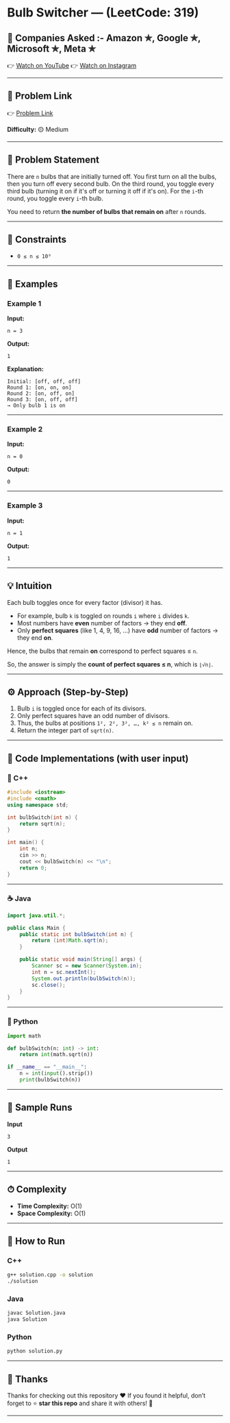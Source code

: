 # Bulb Switcher — (LeetCode: 319)

## 🏢 Companies Asked :- Amazon ✯, Google ✯, Microsoft ✯, Meta ✯

👉 [Watch on YouTube](https://youtube.com/@codebash10010?si=_iT9ZHNks9ZaN4d5)
👉 [Watch on Instagram](https://www.instagram.com/codebash.official/)

---

## 🔗 Problem Link

👉 [Problem Link](https://leetcode.com/problems/bulb-switcher/)

**Difficulty:** 🟡 Medium

---

## 🧩 Problem Statement

There are `n` bulbs that are initially turned off.
You first turn on all the bulbs, then you turn off every second bulb.
On the third round, you toggle every third bulb (turning it on if it's off or turning it off if it's on).
For the `i`-th round, you toggle every `i`-th bulb.

You need to return **the number of bulbs that remain on** after `n` rounds.

---

## 📌 Constraints

* `0 ≤ n ≤ 10⁹`

---

## 📌 Examples

### Example 1

**Input:**

```
n = 3
```

**Output:**

```
1
```

**Explanation:**

```
Initial: [off, off, off]
Round 1: [on, on, on]
Round 2: [on, off, on]
Round 3: [on, off, off]
→ Only bulb 1 is on
```

---

### Example 2

**Input:**

```
n = 0
```

**Output:**

```
0
```

---

### Example 3

**Input:**

```
n = 1
```

**Output:**

```
1
```

---

## 💡 Intuition

Each bulb toggles once for every factor (divisor) it has.

* For example, bulb `k` is toggled on rounds `i` where `i` divides `k`.
* Most numbers have **even** number of factors → they end **off**.
* Only **perfect squares** (like 1, 4, 9, 16, …) have **odd** number of factors → they end **on**.

Hence, the bulbs that remain **on** correspond to perfect squares ≤ `n`.

So, the answer is simply the **count of perfect squares ≤ n**,
which is `⌊√n⌋`.

---

## ⚙️ Approach (Step-by-Step)

1. Bulb `i` is toggled once for each of its divisors.
2. Only perfect squares have an odd number of divisors.
3. Thus, the bulbs at positions `1², 2², 3², …, k² ≤ n` remain on.
4. Return the integer part of `sqrt(n)`.

---

## 🧩 Code Implementations (with user input)

### 🧱 C++

```cpp
#include <iostream>
#include <cmath>
using namespace std;

int bulbSwitch(int n) {
    return sqrt(n);
}

int main() {
    int n;
    cin >> n;
    cout << bulbSwitch(n) << "\n";
    return 0;
}
```

---

### ☕ Java

```java
import java.util.*;

public class Main {
    public static int bulbSwitch(int n) {
        return (int)Math.sqrt(n);
    }

    public static void main(String[] args) {
        Scanner sc = new Scanner(System.in);
        int n = sc.nextInt();
        System.out.println(bulbSwitch(n));
        sc.close();
    }
}
```

---

### 🐍 Python

```python
import math

def bulbSwitch(n: int) -> int:
    return int(math.sqrt(n))

if __name__ == "__main__":
    n = int(input().strip())
    print(bulbSwitch(n))
```

---

## 🧪 Sample Runs

**Input**

```
3
```

**Output**

```
1
```

---

## ⏱ Complexity

* **Time Complexity:** O(1)
* **Space Complexity:** O(1)

---

## 🚀 How to Run

### **C++**

```bash
g++ solution.cpp -o solution
./solution
```

### **Java**

```bash
javac Solution.java
java Solution
```

### **Python**

```bash
python solution.py
```

---

## 🙏 Thanks

Thanks for checking out this repository ❤️
If you found it helpful, don’t forget to ⭐ **star this repo** and share it with others! 🚀

---
